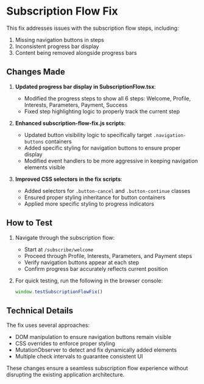 # Subscription Flow Fix

This fix addresses issues with the subscription flow steps, including:

1. Missing navigation buttons in steps
2. Inconsistent progress bar display
3. Content being removed alongside progress bars

## Changes Made

1. **Updated progress bar display in SubscriptionFlow.tsx**:
   - Modified the progress steps to show all 6 steps: Welcome, Profile, Interests, Parameters, Payment, Success
   - Fixed step highlighting logic to properly track the current step

2. **Enhanced subscription-flow-fix.js scripts**:
   - Updated button visibility logic to specifically target `.navigation-buttons` containers
   - Added specific styling for navigation buttons to ensure proper display
   - Modified event handlers to be more aggressive in keeping navigation elements visible

3. **Improved CSS selectors in the fix scripts**:
   - Added selectors for `.button-cancel` and `.button-continue` classes
   - Ensured proper styling inheritance for button containers
   - Applied more specific styling to progress indicators

## How to Test

1. Navigate through the subscription flow:
   - Start at `/subscribe/welcome`
   - Proceed through Profile, Interests, Parameters, and Payment steps
   - Verify navigation buttons appear at each step
   - Confirm progress bar accurately reflects current position

2. For quick testing, run the following in the browser console:
   ```javascript
   window.testSubscriptionFlowFix()
   ```

## Technical Details

The fix uses several approaches:
- DOM manipulation to ensure navigation buttons remain visible
- CSS overrides to enforce proper styling
- MutationObserver to detect and fix dynamically added elements
- Multiple check intervals to guarantee consistent UI

These changes ensure a seamless subscription flow experience without disrupting the existing application architecture.
